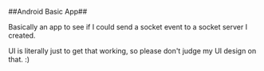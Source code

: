 ##Android Basic App##

Basically an app to see if I could send a socket event to a socket server I created.

UI is literally just to get that working, so please don't judge my UI design on that. :)

